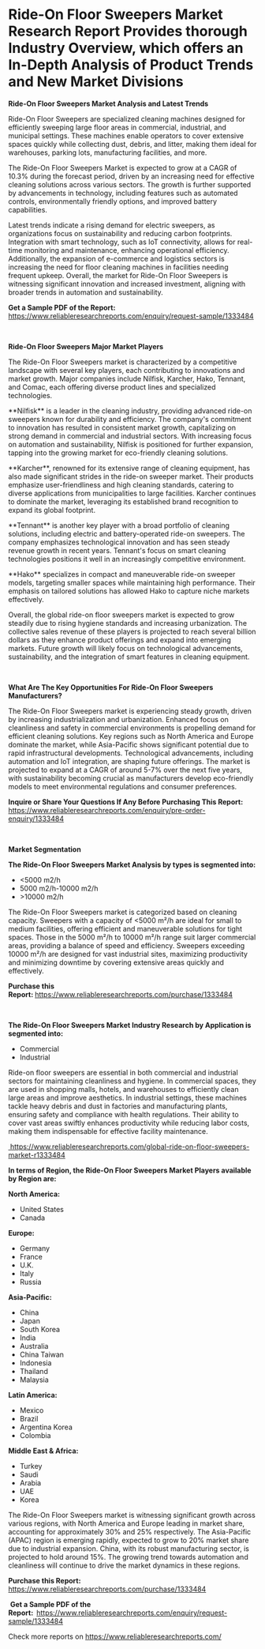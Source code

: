 <p><h1>Ride-On Floor Sweepers Market Research Report Provides thorough Industry Overview, which offers an In-Depth Analysis of Product Trends and New Market Divisions</h1></p><p><strong>Ride-On Floor Sweepers Market Analysis and Latest Trends</strong></p>
<p><p>Ride-On Floor Sweepers are specialized cleaning machines designed for efficiently sweeping large floor areas in commercial, industrial, and municipal settings. These machines enable operators to cover extensive spaces quickly while collecting dust, debris, and litter, making them ideal for warehouses, parking lots, manufacturing facilities, and more. </p><p>The Ride-On Floor Sweepers Market is expected to grow at a CAGR of 10.3% during the forecast period, driven by an increasing need for effective cleaning solutions across various sectors. The growth is further supported by advancements in technology, including features such as automated controls, environmentally friendly options, and improved battery capabilities. </p><p>Latest trends indicate a rising demand for electric sweepers, as organizations focus on sustainability and reducing carbon footprints. Integration with smart technology, such as IoT connectivity, allows for real-time monitoring and maintenance, enhancing operational efficiency. Additionally, the expansion of e-commerce and logistics sectors is increasing the need for floor cleaning machines in facilities needing frequent upkeep. Overall, the market for Ride-On Floor Sweepers is witnessing significant innovation and increased investment, aligning with broader trends in automation and sustainability.</p></p>
<p><strong>Get a Sample PDF of the Report:&nbsp;</strong> <a href="https://www.reliableresearchreports.com/enquiry/request-sample/1333484?utm_campaign=3255&utm_medium=2&utm_source=Github&utm_content=ia&utm_term=24032025&utm_id=ride-on-floor-sweepers">https://www.reliableresearchreports.com/enquiry/request-sample/1333484</a></p>
<p>&nbsp;</p>
<p><strong>Ride-On Floor Sweepers Major Market Players</strong></p>
<p><p>The Ride-On Floor Sweepers market is characterized by a competitive landscape with several key players, each contributing to innovations and market growth. Major companies include Nilfisk, Karcher, Hako, Tennant, and Comac, each offering diverse product lines and specialized technologies.</p><p>**Nilfisk** is a leader in the cleaning industry, providing advanced ride-on sweepers known for durability and efficiency. The company's commitment to innovation has resulted in consistent market growth, capitalizing on strong demand in commercial and industrial sectors. With increasing focus on automation and sustainability, Nilfisk is positioned for further expansion, tapping into the growing market for eco-friendly cleaning solutions.</p><p>**Karcher**, renowned for its extensive range of cleaning equipment, has also made significant strides in the ride-on sweeper market. Their products emphasize user-friendliness and high cleaning standards, catering to diverse applications from municipalities to large facilities. Karcher continues to dominate the market, leveraging its established brand recognition to expand its global footprint. </p><p>**Tennant** is another key player with a broad portfolio of cleaning solutions, including electric and battery-operated ride-on sweepers. The company emphasizes technological innovation and has seen steady revenue growth in recent years. Tennant's focus on smart cleaning technologies positions it well in an increasingly competitive environment.</p><p>**Hako** specializes in compact and maneuverable ride-on sweeper models, targeting smaller spaces while maintaining high performance. Their emphasis on tailored solutions has allowed Hako to capture niche markets effectively.</p><p>Overall, the global ride-on floor sweepers market is expected to grow steadily due to rising hygiene standards and increasing urbanization. The collective sales revenue of these players is projected to reach several billion dollars as they enhance product offerings and expand into emerging markets. Future growth will likely focus on technological advancements, sustainability, and the integration of smart features in cleaning equipment.</p></p>
<p>&nbsp;</p>
<p><strong>What Are The Key Opportunities For Ride-On Floor Sweepers Manufacturers?</strong></p>
<p><p>The Ride-On Floor Sweepers market is experiencing steady growth, driven by increasing industrialization and urbanization. Enhanced focus on cleanliness and safety in commercial environments is propelling demand for efficient cleaning solutions. Key regions such as North America and Europe dominate the market, while Asia-Pacific shows significant potential due to rapid infrastructural developments. Technological advancements, including automation and IoT integration, are shaping future offerings. The market is projected to expand at a CAGR of around 5-7% over the next five years, with sustainability becoming crucial as manufacturers develop eco-friendly models to meet environmental regulations and consumer preferences.</p></p>
<p><strong>Inquire or Share Your Questions If Any Before Purchasing This Report:</strong> <a href="https://www.reliableresearchreports.com/enquiry/pre-order-enquiry/1333484?utm_campaign=3255&utm_medium=2&utm_source=Github&utm_content=ia&utm_term=24032025&utm_id=ride-on-floor-sweepers">https://www.reliableresearchreports.com/enquiry/pre-order-enquiry/1333484</a></p>
<p>&nbsp;</p>
<p><strong>Market Segmentation</strong></p>
<p><strong>The Ride-On Floor Sweepers Market Analysis by types is segmented into:</strong></p>
<p><ul><li><5000 m2/h</li><li>5000 m2/h-10000 m2/h</li><li>>10000 m2/h</li></ul></p>
<p><p>The Ride-On Floor Sweepers market is categorized based on cleaning capacity. Sweepers with a capacity of <5000 m²/h are ideal for small to medium facilities, offering efficient and maneuverable solutions for tight spaces. Those in the 5000 m²/h to 10000 m²/h range suit larger commercial areas, providing a balance of speed and efficiency. Sweepers exceeding 10000 m²/h are designed for vast industrial sites, maximizing productivity and minimizing downtime by covering extensive areas quickly and effectively.</p></p>
<p><strong>Purchase this Report:&nbsp;</strong><a href="https://www.reliableresearchreports.com/purchase/1333484?utm_campaign=3255&utm_medium=2&utm_source=Github&utm_content=ia&utm_term=24032025&utm_id=ride-on-floor-sweepers">https://www.reliableresearchreports.com/purchase/1333484</a></p>
<p>&nbsp;</p>
<p><strong>The Ride-On Floor Sweepers Market Industry Research by Application is segmented into:</strong></p>
<p><ul><li>Commercial</li><li>Industrial</li></ul></p>
<p><p>Ride-on floor sweepers are essential in both commercial and industrial sectors for maintaining cleanliness and hygiene. In commercial spaces, they are used in shopping malls, hotels, and warehouses to efficiently clean large areas and improve aesthetics. In industrial settings, these machines tackle heavy debris and dust in factories and manufacturing plants, ensuring safety and compliance with health regulations. Their ability to cover vast areas swiftly enhances productivity while reducing labor costs, making them indispensable for effective facility maintenance.</p></p>
<p><a href="https://www.reliableresearchreports.com/global-ride-on-floor-sweepers-market-r1333484?utm_campaign=3255&utm_medium=2&utm_source=Github&utm_content=ia&utm_term=24032025&utm_id=ride-on-floor-sweepers">&nbsp;https://www.reliableresearchreports.com/global-ride-on-floor-sweepers-market-r1333484</a></p>
<p><strong>In terms of Region, the Ride-On Floor Sweepers Market Players available by Region are:</strong></p>
<p>
    <p> <strong> North America: </strong>
        <ul>
            <li>United States</li>
            <li>Canada</li>
        </ul>
        </p> 
    <p> <strong> Europe: </strong>
        <ul>
            <li>Germany</li>
            <li>France</li>
            <li>U.K.</li>
            <li>Italy</li>
            <li>Russia</li>
        </ul>
        </p> 
    <p> <strong> Asia-Pacific: </strong>
        <ul>
            <li>China</li>
            <li>Japan</li>
            <li>South Korea</li>
            <li>India</li>
            <li>Australia</li>
            <li>China Taiwan</li>
            <li>Indonesia</li>
            <li>Thailand</li>
            <li>Malaysia</li>
        </ul>
        </p> 
    <p> <strong> Latin America: </strong>
        <ul>
            <li>Mexico</li>
            <li>Brazil</li>
            <li>Argentina Korea</li>
            <li>Colombia</li>
        </ul>
        </p> 
    <p> <strong> Middle East & Africa: </strong>
        <ul>
            <li>Turkey</li>
            <li>Saudi</li>
            <li>Arabia</li>
            <li>UAE</li>
            <li>Korea</li>
        </ul>
    </p>
    </p>
<p><p>The Ride-On Floor Sweepers market is witnessing significant growth across various regions, with North America and Europe leading in market share, accounting for approximately 30% and 25% respectively. The Asia-Pacific (APAC) region is emerging rapidly, expected to grow to 20% market share due to industrial expansion. China, with its robust manufacturing sector, is projected to hold around 15%. The growing trend towards automation and cleanliness will continue to drive the market dynamics in these regions.</p></p>
<p><strong>Purchase this Report: </strong><a href="https://www.reliableresearchreports.com/purchase/1333484?utm_campaign=3255&utm_medium=2&utm_source=Github&utm_content=ia&utm_term=24032025&utm_id=ride-on-floor-sweepers">https://www.reliableresearchreports.com/purchase/1333484</a></p>
<p>&nbsp;<strong>Get a Sample PDF of the Report:&nbsp;&nbsp;</strong><a href="https://www.reliableresearchreports.com/enquiry/request-sample/1333484?utm_campaign=3255&utm_medium=2&utm_source=Github&utm_content=ia&utm_term=24032025&utm_id=ride-on-floor-sweepers">https://www.reliableresearchreports.com/enquiry/request-sample/1333484</a></p>
<p><strong></strong></p>
<p>Check more reports on <a href="https://www.reliableresearchreports.com/?utm_campaign=3255&utm_medium=2&utm_source=Github&utm_content=ia&utm_term=24032025&utm_id=ride-on-floor-sweepers">https://www.reliableresearchreports.com/</a></p>